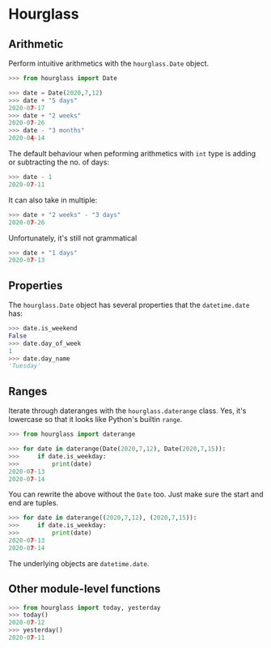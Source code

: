 # Hourglass

## Arithmetic

Perform intuitive arithmetics with the `hourglass.Date` object.

```python
>>> from hourglass import Date

>>> date = Date(2020,7,12)
>>> date + "5 days"
2020-07-17
>>> date + "2 weeks"
2020-07-26
>>> date - "3 months"
2020-04-14
```

The default behaviour when peforming arithmetics with `int` type is adding or subtracting the no. of days:

```python
>>> date - 1
2020-07-11
```

It can also take in multiple:

```python
>>> date + "2 weeks" - "3 days"
2020-07-26
```

Unfortunately, it's still not grammatical

```python
>>> date + "1 days"
2020-07-13
```

## Properties

The `hourglass.Date` object has several properties that the `datetime.date` has:

```python
>>> date.is_weekend
False
>>> date.day_of_week
1
>>> date.day_name
'Tuesday'
```

## Ranges

Iterate through dateranges with the `hourglass.daterange` class. Yes, it's lowercase so that it looks like Python's builtin `range`.

```python
>>> from hourglass import daterange

>>> for date in daterange(Date(2020,7,12), Date(2020,7,15)):
>>>     if date.is_weekday:
>>>         print(date)
2020-07-13
2020-07-14
```

You can rewrite the above without the `Date` too. Just make sure the start and end are tuples.

```python
>>> for date in daterange((2020,7,12), (2020,7,15)):
>>>     if date.is_weekday:
>>>         print(date)
2020-07-13
2020-07-14
```

The underlying objects are `datetime.date`.

## Other module-level functions

```python
>>> from hourglass import today, yesterday
>>> today()
2020-07-12
>>> yesterday()
2020-07-11
```
